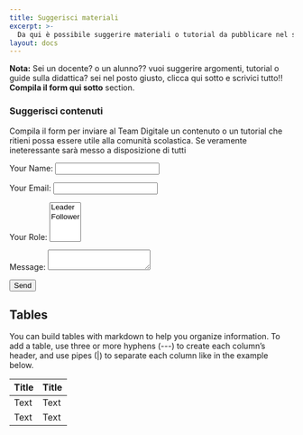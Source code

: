 ```yaml
---
title: Suggerisci materiali
excerpt: >-
  Da qui è possibile suggerire materiali o tutorial da pubblicare nel sito per la DaD
layout: docs
---
```


<div class="note">
  <strong>Nota:</strong> Sei un docente? o un alunno?? vuoi suggerire argomenti, tutorial o guide sulla didattica? sei nel posto giusto, clicca qui sotto e scrivici tutto!!<br>
  <strong>Compila il form qui sotto</strong> section.
</div>

### Suggerisci contenuti

Compila il form per inviare al Team Digitale un contenuto o un tutorial che ritieni possa essere utile alla comunità scolastica. Se veramente ineteressante sarà messo a disposizione di tutti

<form name="contact" method="POST" data-netlify="true">
  <p>
    <label>Your Name: <input type="text" name="name" /></label>   
  </p>
  <p>
    <label>Your Email: <input type="email" name="email" /></label>
  </p>
  <p>
    <label>Your Role: <select name="role[]" multiple>
      <option value="leader">Leader</option>
      <option value="follower">Follower</option>
    </select></label>
  </p>
  <p>
    <label>Message: <textarea name="message"></textarea></label>
  </p>
  <p>
    <button type="submit">Send</button>
  </p>
</form>


## Tables

You can build tables with markdown to help you organize information. To add a table, use three or more hyphens (---) to create each column’s header, and use pipes (|) to separate each column like in the example below.

| Title | Title |
| ------| ----- |
| Text  | Text  |
| Text  | Text  |
